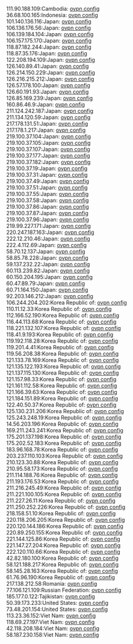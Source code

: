 111.90.188.109:Cambodia: [ovpn config](vpn/111_90_188_109.ovpn)  
36.68.100.165:Indonesia: [ovpn config](vpn/36_68_100_165.ovpn)  
101.140.136.116:Japan: [ovpn config](vpn/101_140_136_116.ovpn)  
106.136.176.56:Japan: [ovpn config](vpn/106_136_176_56.ovpn)  
106.139.184.104:Japan: [ovpn config](vpn/106_139_184_104.ovpn)  
106.157.175.170:Japan: [ovpn config](vpn/106_157_175_170.ovpn)  
118.87.182.244:Japan: [ovpn config](vpn/118_87_182_244.ovpn)  
118.87.35.176:Japan: [ovpn config](vpn/118_87_35_176.ovpn)  
122.208.194.109:Japan: [ovpn config](vpn/122_208_194_109.ovpn)  
126.140.89.41:Japan: [ovpn config](vpn/126_140_89_41.ovpn)  
126.214.150.229:Japan: [ovpn config](vpn/126_214_150_229.ovpn)  
126.216.215.212:Japan: [ovpn config](vpn/126_216_215_212.ovpn)  
126.57.178.100:Japan: [ovpn config](vpn/126_57_178_100.ovpn)  
126.60.191.93:Japan: [ovpn config](vpn/126_60_191_93.ovpn)  
126.85.169.239:Japan: [ovpn config](vpn/126_85_169_239.ovpn)  
160.86.46.9:Japan: [ovpn config](vpn/160_86_46_9.ovpn)  
211.124.242.187:Japan: [ovpn config](vpn/211_124_242_187.ovpn)  
211.134.120.59:Japan: [ovpn config](vpn/211_134_120_59.ovpn)  
217.178.131.51:Japan: [ovpn config](vpn/217_178_131_51.ovpn)  
217.178.1.217:Japan: [ovpn config](vpn/217_178_1_217.ovpn)  
219.100.37.104:Japan: [ovpn config](vpn/219_100_37_104.ovpn)  
219.100.37.105:Japan: [ovpn config](vpn/219_100_37_105.ovpn)  
219.100.37.107:Japan: [ovpn config](vpn/219_100_37_107.ovpn)  
219.100.37.177:Japan: [ovpn config](vpn/219_100_37_177.ovpn)  
219.100.37.182:Japan: [ovpn config](vpn/219_100_37_182.ovpn)  
219.100.37.19:Japan: [ovpn config](vpn/219_100_37_19.ovpn)  
219.100.37.31:Japan: [ovpn config](vpn/219_100_37_31.ovpn)  
219.100.37.49:Japan: [ovpn config](vpn/219_100_37_49.ovpn)  
219.100.37.51:Japan: [ovpn config](vpn/219_100_37_51.ovpn)  
219.100.37.55:Japan: [ovpn config](vpn/219_100_37_55.ovpn)  
219.100.37.58:Japan: [ovpn config](vpn/219_100_37_58.ovpn)  
219.100.37.86:Japan: [ovpn config](vpn/219_100_37_86.ovpn)  
219.100.37.87:Japan: [ovpn config](vpn/219_100_37_87.ovpn)  
219.100.37.96:Japan: [ovpn config](vpn/219_100_37_96.ovpn)  
219.99.227.171:Japan: [ovpn config](vpn/219_99_227_171.ovpn)  
220.247.187.163:Japan: [ovpn config](vpn/220_247_187_163.ovpn)  
222.12.210.46:Japan: [ovpn config](vpn/222_12_210_46.ovpn)  
222.4.112.69:Japan: [ovpn config](vpn/222_4_112_69.ovpn)  
58.70.12.137:Japan: [ovpn config](vpn/58_70_12_137.ovpn)  
58.85.78.228:Japan: [ovpn config](vpn/58_85_78_228.ovpn)  
59.137.232.22:Japan: [ovpn config](vpn/59_137_232_22.ovpn)  
60.113.239.82:Japan: [ovpn config](vpn/60_113_239_82.ovpn)  
60.150.204.195:Japan: [ovpn config](vpn/60_150_204_195.ovpn)  
60.47.89.79:Japan: [ovpn config](vpn/60_47_89_79.ovpn)  
60.71.164.150:Japan: [ovpn config](vpn/60_71_164_150.ovpn)  
92.203.146.212:Japan: [ovpn config](vpn/92_203_146_212.ovpn)  
106.244.204.202:Korea Republic of: [ovpn config](vpn/106_244_204_202.ovpn)  
110.11.12.33:Korea Republic of: [ovpn config](vpn/110_11_12_33.ovpn)  
112.166.52.190:Korea Republic of: [ovpn config](vpn/112_166_52_190.ovpn)  
116.44.113.68:Korea Republic of: [ovpn config](vpn/116_44_113_68.ovpn)  
118.221.132.107:Korea Republic of: [ovpn config](vpn/118_221_132_107.ovpn)  
118.41.9.193:Korea Republic of: [ovpn config](vpn/118_41_9_193.ovpn)  
119.192.118.28:Korea Republic of: [ovpn config](vpn/119_192_118_28.ovpn)  
119.201.4.41:Korea Republic of: [ovpn config](vpn/119_201_4_41.ovpn)  
119.56.208.38:Korea Republic of: [ovpn config](vpn/119_56_208_38.ovpn)  
121.133.78.169:Korea Republic of: [ovpn config](vpn/121_133_78_169.ovpn)  
121.135.122.193:Korea Republic of: [ovpn config](vpn/121_135_122_193.ovpn)  
121.137.115.130:Korea Republic of: [ovpn config](vpn/121_137_115_130.ovpn)  
121.157.98.33:Korea Republic of: [ovpn config](vpn/121_157_98_33.ovpn)  
121.161.112.58:Korea Republic of: [ovpn config](vpn/121_161_112_58.ovpn)  
121.166.39.63:Korea Republic of: [ovpn config](vpn/121_166_39_63.ovpn)  
121.184.151.89:Korea Republic of: [ovpn config](vpn/121_184_151_89.ovpn)  
122.40.50.37:Korea Republic of: [ovpn config](vpn/122_40_50_37.ovpn)  
125.130.231.206:Korea Republic of: [ovpn config](vpn/125_130_231_206.ovpn)  
125.243.248.19:Korea Republic of: [ovpn config](vpn/125_243_248_19.ovpn)  
14.56.203.196:Korea Republic of: [ovpn config](vpn/14_56_203_196.ovpn)  
169.211.243.241:Korea Republic of: [ovpn config](vpn/169_211_243_241.ovpn)  
175.201.137.198:Korea Republic of: [ovpn config](vpn/175_201_137_198.ovpn)  
175.202.52.183:Korea Republic of: [ovpn config](vpn/175_202_52_183.ovpn)  
183.96.168.78:Korea Republic of: [ovpn config](vpn/183_96_168_78.ovpn)  
203.237.110.103:Korea Republic of: [ovpn config](vpn/203_237_110_103.ovpn)  
210.123.30.88:Korea Republic of: [ovpn config](vpn/210_123_30_88.ovpn)  
210.95.58.173:Korea Republic of: [ovpn config](vpn/210_95_58_173.ovpn)  
211.114.188.76:Korea Republic of: [ovpn config](vpn/211_114_188_76.ovpn)  
211.193.176.53:Korea Republic of: [ovpn config](vpn/211_193_176_53.ovpn)  
211.216.245.49:Korea Republic of: [ovpn config](vpn/211_216_245_49.ovpn)  
211.221.100.105:Korea Republic of: [ovpn config](vpn/211_221_100_105.ovpn)  
211.227.26.11:Korea Republic of: [ovpn config](vpn/211_227_26_11.ovpn)  
211.250.252.226:Korea Republic of: [ovpn config](vpn/211_250_252_226.ovpn)  
218.158.51.10:Korea Republic of: [ovpn config](vpn/218_158_51_10.ovpn)  
220.118.206.205:Korea Republic of: [ovpn config](vpn/220_118_206_205.ovpn)  
220.120.144.186:Korea Republic of: [ovpn config](vpn/220_120_144_186.ovpn)  
220.89.250.155:Korea Republic of: [ovpn config](vpn/220_89_250_155.ovpn)  
221.144.125.86:Korea Republic of: [ovpn config](vpn/221_144_125_86.ovpn)  
221.147.27.204:Korea Republic of: [ovpn config](vpn/221_147_27_204.ovpn)  
222.120.110.66:Korea Republic of: [ovpn config](vpn/222_120_110_66.ovpn)  
42.82.180.100:Korea Republic of: [ovpn config](vpn/42_82_180_100.ovpn)  
58.121.188.217:Korea Republic of: [ovpn config](vpn/58_121_188_217.ovpn)  
58.145.28.163:Korea Republic of: [ovpn config](vpn/58_145_28_163.ovpn)  
61.76.96.190:Korea Republic of: [ovpn config](vpn/61_76_96_190.ovpn)  
217.138.212.58:Romania: [ovpn config](vpn/217_138_212_58.ovpn)  
77.106.121.109:Russian Federation: [ovpn config](vpn/77_106_121_109.ovpn)  
185.177.0.122:Tajikistan: [ovpn config](vpn/185_177_0_122.ovpn)  
50.39.173.233:United States: [ovpn config](vpn/50_39_173_233.ovpn)  
73.48.201.154:United States: [ovpn config](vpn/73_48_201_154.ovpn)  
113.23.36.152:Viet Nam: [ovpn config](vpn/113_23_36_152.ovpn)  
118.69.27.197:Viet Nam: [ovpn config](vpn/118_69_27_197.ovpn)  
42.118.208.184:Viet Nam: [ovpn config](vpn/42_118_208_184.ovpn)  
58.187.230.158:Viet Nam: [ovpn config](vpn/58_187_230_158.ovpn)  
